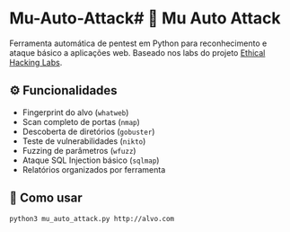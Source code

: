 # Mu-Auto-Attack# 🧠 Mu Auto Attack

Ferramenta automática de pentest em Python para reconhecimento e ataque básico a aplicações web. Baseado nos labs do projeto [Ethical Hacking Labs](https://github.com/Samsar4/Ethical-Hacking-Labs).

## ⚙️ Funcionalidades

- Fingerprint do alvo (`whatweb`)
- Scan completo de portas (`nmap`)
- Descoberta de diretórios (`gobuster`)
- Teste de vulnerabilidades (`nikto`)
- Fuzzing de parâmetros (`wfuzz`)
- Ataque SQL Injection básico (`sqlmap`)
- Relatórios organizados por ferramenta

## 🚀 Como usar

```bash
python3 mu_auto_attack.py http://alvo.com
